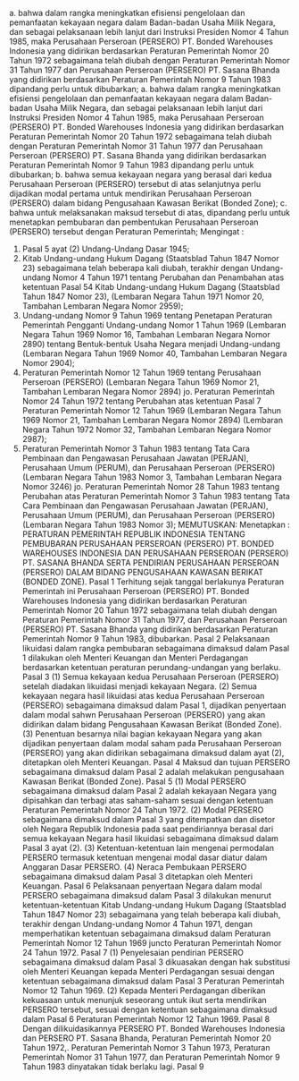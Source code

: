  a. bahwa dalam rangka meningkatkan efisiensi pengelolaan dan pemanfaatan kekayaan negara dalam Badan-badan Usaha Milik Negara, dan sebagai pelaksanaan lebih lanjut dari Instruksi Presiden Nomor 4 Tahun 1985, maka Perusahaan Perseroan (PERSERO) PT. Bonded Warehouses Indonesia yang didirikan berdasarkan Peraturan Pemerintah Nomor 20 Tahun 1972 sebagaimana telah diubah dengan Peraturan Pemerintah Nomor 31 Tahun 1977 dan Perusahaan Perseroan (PERSERO) PT. Sasana Bhanda yang didirikan berdasarkan Peraturan Pemerintah Nomor 9 Tahun 1983 dipandang perlu untuk dibubarkan; a. bahwa dalam rangka meningkatkan efisiensi pengelolaan dan pemanfaatan kekayaan negara dalam Badan-badan Usaha Milik Negara, dan sebagai pelaksanaan lebih lanjut dari Instruksi Presiden Nomor 4 Tahun 1985, maka Perusahaan Perseroan (PERSERO) PT. Bonded Warehouses Indonesia yang didirikan berdasarkan Peraturan Pemerintah Nomor 20 Tahun 1972 sebagaimana telah diubah dengan Peraturan Pemerintah Nomor 31 Tahun 1977 dan Perusahaan Perseroan (PERSERO) PT. Sasana Bhanda yang didirikan berdasarkan Peraturan Pemerintah Nomor 9 Tahun 1983 dipandang perlu untuk dibubarkan;
b. bahwa semua kekayaan negara yang berasal dari kedua Perusahaan Perseroan (PERSERO) tersebut di atas selanjutnya perlu dijadikan modal pertama untuk mendirikan Perusahaan Perseroan (PERSERO) dalam bidang Pengusahaan Kawasan Berikat (Bonded Zone);
c. bahwa untuk melaksanakan maksud tersebut di atas, dipandang perlu untuk menetapkan pembubaran dan pembentukan Perusahaan Perseroan (PERSERO) tersebut dengan Peraturan Pemerintah;
Mengingat :

1. Pasal 5 ayat (2) Undang-Undang Dasar 1945;
2. Kitab Undang-undang Hukum Dagang (Staatsblad Tahun 1847 Nomor 23) sebagaimana telah beberapa kali diubah, terakhir dengan Undang- undang Nomor 4 Tahun 1971 tentang Perubahan dan Penambahan atas ketentuan Pasal 54 Kitab Undang-undang Hukum Dagang (Staatsblad Tahun 1847 Nomor 23), (Lembaran Negara Tahun 1971 Nomor 20, Tambahan Lembaran Negara Nomor 2959);
3. Undang-undang Nomor 9 Tahun 1969 tentang Penetapan Peraturan Pemerintah Pengganti Undang-undang Nomor 1 Tahun 1969 (Lembaran Negara Tahun 1969 Nomor 16, Tambahan Lembaran Negara Nomor 2890) tentang Bentuk-bentuk Usaha Negara menjadi Undang-undang (Lembaran Negara Tahun 1969 Nomor 40, Tambahan Lembaran Negara Nomor 2904);
4. Peraturan Pemerintah Nomor 12 Tahun 1969 tentang Perusahaan Perseroan (PERSERO) (Lembaran Negara Tahun 1969 Nomor 21, Tambahan Lembaran Negara Nomor 2894) jo. Peraturan Pemerintah Nomor 24 Tahun 1972 tentang Perubahan atas ketentuan Pasal 7 Peraturan Pemerintah Nomor 12 Tahun 1969 (Lembaran Negara Tahun 1969 Nomor 21, Tambahan Lembaran Negara Nomor 2894) (Lembaran Negara Tahun 1972 Nomor 32, Tambahan Lembaran Negara Nomor 2987);
5. Peraturan Pemerintah Nomor 3 Tahun 1983 tentang Tata Cara Pembinaan dan Pengawasan Perusahaan Jawatan (PERJAN), Perusahaan Umum (PERUM), dan Perusahaan Perseroan (PERSERO) (Lembaran Negara Tahun 1983 Nomor 3, Tambahan Lembaran Negara Nomor 3246) jo. Peraturan Pemerintah Nomor 28 Tahun 1983 tentang Perubahan atas Peraturan Pemerintah Nomor 3 Tahun 1983 tentang Tata Cara Pembinaan dan Pengawasan Perusahaan Jawatan (PERJAN), Perusahaan Umum (PERUM), dan Perusahaan Perseroan (PERSERO) (Lembaran Negara Tahun 1983 Nomor 3);
MEMUTUSKAN:
 Menetapkan : PERATURAN PEMERINTAH REPUBLIK INDONESIA TENTANG PEMBUBARAN PERUSAHAAN PERSEROAN (PERSERO) PT. BONDED WAREHOUSES INDONESIA DAN PERUSAHAAN PERSEROAN (PERSERO) PT. SASANA BHANDA SERTA PENDIRIAN PERUSAHAAN PERSEROAN (PERSERO) DALAM BIDANG PENGUSAHAAN KAWASAN BERIKAT (BONDED ZONE). Pasal 1 Terhitung sejak tanggal berlakunya Peraturan Pemerintah ini Perusahaan Perseroan (PERSERO) PT. Bonded Warehouses Indonesia yang didirikan berdasarkan Peraturan Pemerintah Nomor 20 Tahun 1972 sebagaimana telah diubah dengan Peraturan Pemerintah Nomor 31 Tahun 1977, dan Perusahaan Perseroan (PERSERO) PT. Sasana Bhanda yang didirikan berdasarkan Peraturan Pemerintah Nomor 9 Tahun 1983, dibubarkan. Pasal 2 Pelaksanaan likuidasi dalam rangka pembubaran sebagaimana dimaksud dalam Pasal 1 dilakukan oleh Menteri Keuangan dan Menteri Perdagangan berdasarkan ketentuan peraturan perundang-undangan yang berlaku. Pasal 3 (1) Semua kekayaan kedua Perusahaan Perseroan (PERSERO) setelah diadakan likuidasi menjadi kekayaan Negara. (2) Semua kekayaan negara hasil likuidasi atas kedua Perusahaan Perseroan (PERSERO) sebagaimana dimaksud dalam Pasal 1, dijadikan penyertaan dalam modal sahwn Perusahaan Perseroan (PERSERO) yang akan didirikan dalam bidang Pengusahaan Kawasan Berikat (Bonded Zone). (3) Penentuan besarnya nilai bagian kekayaan Negara yang akan dijadikan penyertaan dalam modal saham pada Perusahaan Perseroan (PERSERO) yang akan didirikan sebagaimana dimaksud dalam ayat (2), ditetapkan oleh Menteri Keuangan. Pasal 4 Maksud dan tujuan PERSERO sebagaimana dimaksud dalam Pasal 2 adalah melakukan pengusahaan Kawasan Berikat (Bonded Zone). Pasal 5 (1) Modal PERSERO sebagaimana dimaksud dalam Pasal 2 adalah kekayaan Negara yang dipisahkan dan terbagi atas saham-saham sesuai dengan ketentuan Peraturan Pemerintah Nomor 24 Tahun 1972. (2) Modal PERSERO sebagaimana dimaksud dalam Pasal 3 yang ditempatkan dan disetor oleh Negara Republik Indonesia pada saat pendiriannya berasal dari semua kekayaan Negara hasil likuidasi sebagaimana dimaksud dalam Pasal 3 ayat (2). (3) Ketentuan-ketentuan lain mengenai permodalan PERSERO termasuk ketentuan mengenai modal dasar diatur dalam Anggaran Dasar PERSERO. (4) Neraca Pembukaan PERSERO sebagaimana dimaksud dalam Pasal 3 ditetapkan oleh Menteri Keuangan. Pasal 6 Pelaksanaan penyertaan Negara dalam modal PERSERO sebagaimana dimaksud dalam Pasal 3 dilakukan menurut ketentuan-ketentuan Kitab Undang-undang Hukum Dagang (Staatsblad Tahun 1847 Nomor 23) sebagaimana yang telah beberapa kali diubah, terakhir dengan Undang-undang Nomor 4 Tahun 1971, dengan memperhatikan ketentuan sebagaimana dimaksud dalam Peraturan Pemerintah Nomor 12 Tahun 1969 juncto Peraturan Pemerintah Nomor 24 Tahun 1972. Pasal 7 (1) Penyelesaian pendirian PERSERO sebagaimana dimaksud dalam Pasal 3 dikuasakan dengan hak substitusi oleh Menteri Keuangan kepada Menteri Perdagangan sesuai dengan ketentuan sebagaimana dimaksud dalam Pasal 3 Peraturan Pemerintah Nomor 12 Tahun 1969. (2) Kepada Menteri Perdagangan diberikan kekuasaan untuk menunjuk seseorang untuk ikut serta mendirikan PERSERO tersebut, sesuai dengan ketentuan sebagaimana dimaksud dalam Pasal 6 Peraturan Pemerintah Nomor 12 Tahun 1969. Pasal 8 Dengan dilikuidasikannya PERSERO PT. Bonded Warehouses Indonesia dan PERSERO PT. Sasana Bhanda, Peraturan Pemerintah Nomor 20 Tahun 1972,. Peraturan Pemerintah Nomor 3 Tahun 1973, Peraturan Pemerintah Nomor 31 Tahun 1977, dan Peraturan Pemerintah Nomor 9 Tahun 1983 dinyatakan tidak berlaku lagi. Pasal 9